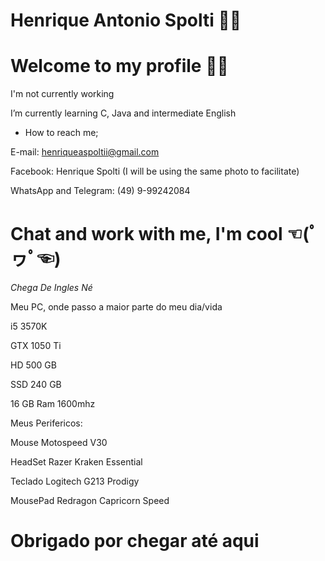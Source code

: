 <!--
### Hi there 👋

<!--
**HenriqueSpolti/HenriqueSpolti** is a ✨ _special_ ✨ repository because its `README.md` (this file) appears on your GitHub profile.

Here are some ideas to get you started:

- 🔭 I’m currently working on ...
- 🌱 I’m currently learning ...
- 👯 I’m looking to collaborate on ...
- 🤔 I’m looking for help with ...
- 💬 Ask me about ...
- 📫 How to reach me: ...
- 😄 Pronouns: ...
- ⚡ Fun fact: ...
-->


# Henrique Antonio Spolti 👨‍💻

# Welcome to my profile 🙋‍♂️

I'm not currently working

I’m currently learning C, Java and intermediate English


* How to reach me;

E-mail: henriqueaspoltii@gmail.com

Facebook: Henrique Spolti (I will be using the same photo to facilitate)

WhatsApp and Telegram: (49) 9-99242084


# Chat and work with me, I'm cool ☜(ﾟヮﾟ☜)


_Chega De Ingles Né_


Meu PC, onde passo a maior parte do meu dia/vida


i5 3570K

GTX 1050 Ti

HD 500 GB

SSD 240 GB

16 GB Ram 1600mhz


Meus Perifericos:


Mouse Motospeed V30

HeadSet Razer Kraken Essential

Teclado Logitech G213 Prodigy

MousePad Redragon Capricorn Speed


# Obrigado por chegar até aqui

